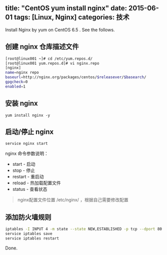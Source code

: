 title: "CentOS yum install nginx"
date: 2015-06-01
tags: [Linux, Nginx]
categories: 技术
---

Install Nginx by yum on CentOS 6.5 . See the follows. <!--more-->

## 创建 nginx 仓库描述文件

``` bash
[root@linux001 ~]# cd /etc/yum.repos.d/
[root@linux001 yum.repos.d]# vi nginx.repo
[nginx]
name=nginx repo
baseurl=http://nginx.org/packages/centos/$releasever/$basearch/
gpgcheck=0
enabled=1
```

## 安装 nginx

``` shell
yum install nginx -y 
```

## 启动/停止 nginx

``` shell
service nginx start
```

nginx 命令参数说明：
- start - 启动
- stop - 停止
- restart - 重启动
- reload - 热加载配置文件
- status - 查看状态

> nginx配置文件位置  /etc/nginx/ ，根据自己需要修改配置

## 添加防火墙规则

``` bash
iptables -I INPUT 4 -m state --state NEW,ESTABLISHED -p tcp --dport 80 -j ACCEPT
service iptables save
service iptables restart
```

Done.
